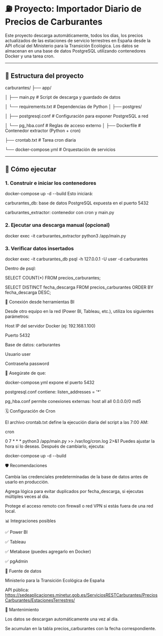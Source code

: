 # ⛽ Proyecto: Importador Diario de Precios de Carburantes

Este proyecto descarga automáticamente, todos los días, los precios actualizados de las estaciones de servicio terrestres en España desde la API oficial del Ministerio para la Transición Ecológica. Los datos se almacenan en una base de datos PostgreSQL utilizando contenedores Docker y una tarea cron.

---

## 🧱 Estructura del proyecto

carburantes/
├── app/

│ ├── main.py # Script de descarga y guardado de datos

│ └── requirements.txt # Dependencias de Python
│
├── postgres/

│ ├── postgresql.conf # Configuración para exponer PostgreSQL a red

│ └── pg_hba.conf # Reglas de acceso externo
│
├── Dockerfile # Contenedor extractor (Python + cron)

├── crontab.txt # Tarea cron diaria

└── docker-compose.yml # Orquestación de servicios



---

## 🚀 Cómo ejecutar

### 1. Construir e iniciar los contenedores

docker-compose up -d --build
Esto iniciará:

carburantes_db: base de datos PostgreSQL expuesta en el puerto 5432

carburantes_extractor: contenedor con cron y main.py

### 2. Ejecutar una descarga manual (opcional)

docker exec -it carburantes_extractor python3 /app/main.py

### 3. Verificar datos insertados

docker exec -it carburantes_db psql -h 127.0.0.1 -U user -d carburantes

Dentro de psql:

SELECT COUNT(*) FROM precios_carburantes;

SELECT DISTINCT fecha_descarga FROM precios_carburantes ORDER BY fecha_descarga DESC;

🔌 Conexión desde herramientas BI

Desde otro equipo en la red (Power BI, Tableau, etc.), utiliza los siguientes parámetros:

Host	IP del servidor Docker (ej: 192.168.1.100)

Puerto	5432

Base de datos: carburantes

Usuario	user

Contraseña	password

🔧 Asegúrate de que:

docker-compose.yml expone el puerto 5432

postgresql.conf contiene: listen_addresses = '*'

pg_hba.conf permite conexiones externas: host all all 0.0.0.0/0 md5

🗓 Configuración de Cron

El archivo crontab.txt define la ejecución diaria del script a las 7:00 AM:

cron

0 7 * * * python3 /app/main.py >> /var/log/cron.log 2>&1
Puedes ajustar la hora si lo deseas. Después de cambiarlo, ejecuta:

docker-compose up -d --build

🛡 Recomendaciones

Cambia las credenciales predeterminadas de la base de datos antes de usarlo en producción.

Agrega lógica para evitar duplicados por fecha_descarga, si ejecutas múltiples veces al día.

Protege el acceso remoto con firewall o red VPN si estás fuera de una red local.

📊 Integraciones posibles

✅ Power BI

✅ Tableau

✅ Metabase (puedes agregarlo en Docker)

✅ pgAdmin

📄 Fuente de datos

Ministerio para la Transición Ecológica de España

API pública: https://sedeaplicaciones.minetur.gob.es/ServiciosRESTCarburantes/PreciosCarburantes/EstacionesTerrestres/

🔧 Mantenimiento

Los datos se descargan automáticamente una vez al día.

Se acumulan en la tabla precios_carburantes con la fecha correspondiente.
